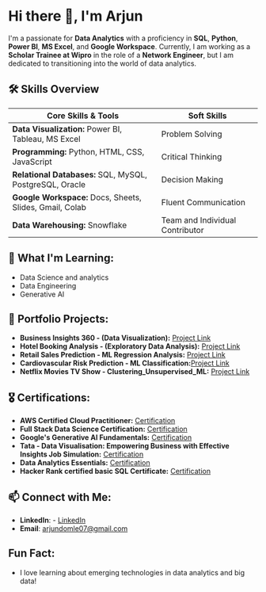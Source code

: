 # Hi there 👋, I'm Arjun

I'm a passionate for **Data Analytics** with a proficiency in **SQL**, **Python**, **Power BI**, **MS Excel**, and **Google Workspace**. Currently, I am working as a **Scholar Trainee at Wipro** in the role of a **Network Engineer**, but I am dedicated to transitioning into the world of data analytics.

## 🛠️ Skills Overview

| **Core Skills & Tools**                                           | **Soft Skills**                          |
|--------------------------------------------------------------------|------------------------------------------|
| **Data Visualization:** Power BI, Tableau, MS Excel               | Problem Solving                         |
| **Programming:** Python, HTML, CSS, JavaScript                    | Critical Thinking                       |
| **Relational Databases:** SQL, MySQL, PostgreSQL, Oracle           | Decision Making                         |
| **Google Workspace:** Docs, Sheets, Slides, Gmail, Colab           | Fluent Communication                    |
| **Data Warehousing:** Snowflake                                   | Team and Individual Contributor         |


## 🌱 What I'm Learning:
- Data Science and analytics
- Data Engineering
- Generative AI

## 💼 Portfolio Projects:
- **Business Insights 360 - (Data Visualization):** [Project Link](https://mavenanalytics.io/project/20476![image])
- **Hotel Booking Analysis - (Exploratory Data Analysis):** [Project Link](https://github.com/arjundomle07/Hotel-Booking-Analysis--EDA/blob/main/Hotel_Booking_Analysis_EDA_Submission.ipynb)
- **Retail Sales Prediction - ML Regression Analysis:** [Project Link](https://github.com/arjundomle07/Retail-Sales-Prediction--Regression-Project/blob/main/Retail_Sales_Prediction_Regression_Project.ipynb)
- **Cardiovascular Risk Prediction - ML Classification:**[Project Link](https://github.com/arjundomle07/Cardiovascular-Risk-Prediction--Classification)
- **Netflix Movies TV Show - Clustering_Unsupervised_ML:** [Project Link](https://github.com/arjundomle07/Netflix-movie-and-TV-show-Clustering-Unsupervised/blob/main/Netflix_movie_and_TV_show_Clustering_Unsupervised_ML.ipynb)

## :medal_military: Certifications:
- **AWS Certified Cloud Practitioner:** [Certification](https://www.credly.com/badges/368b1937-0909-40df-a8eb-b23d290cbecf)
- **Full Stack Data Science Certification:** [Certification](https://verified.sertifier.com/en/verify/33434859186256/)
- **Google's Generative AI Fundamentals:** [Certification](https://partner.cloudskillsboost.google/public_profiles/31cc682c-66c9-4080-9249-28ddd27cea02/badges/4869017![image])
- **Tata - Data Visualisation: Empowering Business with Effective Insights Job Simulation:** [Certification](https://forage-uploads-prod.s3.amazonaws.com/completion-certificates/Tata/MyXvBcppsW2FkNYCX_Tata_uv6P3wPS6LfKbaB67_1695921692227_completion_certificate.pdf)
- **Data Analytics Essentials:** [Certification](https://www.credly.com/badges/a406e821-fa66-4fb8-9df1-57311442aa1f/linked_in_profile)
- **Hacker Rank certified basic SQL Certificate:** [Certification](https://www.hackerrank.com/certificates/9c8f8a165116)

## 📫 Connect with Me:
- **LinkedIn**: - [LinkedIn](https://www.linkedin.com/in/arjun-domle/![image])
- **Email**: arjundomle07@gmail.com
  
## Fun Fact: 
- I love learning about emerging technologies in data analytics and big data!

